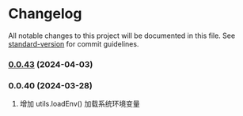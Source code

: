 # Changelog

All notable changes to this project will be documented in this file. See [standard-version](https://github.com/conventional-changelog/standard-version) for commit guidelines.

### [0.0.43](https://github.com/neequ/tschain-cli/compare/v0.0.40...v0.0.43) (2024-04-03)

### 0.0.40 (2024-03-28)
1. 增加 utils.loadEnv() 加载系统环境变量